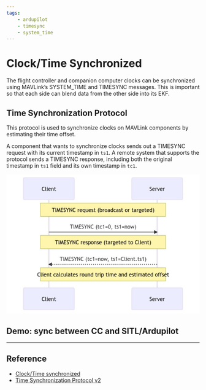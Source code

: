 ```yaml
---
tags:
    - ardupilot
    - timesync
    - system_time
---
```


# Clock/Time Synchronized
The flight controller and companion computer clocks can be synchronized using MAVLink’s SYSTEM_TIME and TIMESYNC messages. This is important so that each side can blend data from the other side into its EKF.

## Time Synchronization Protocol
This protocol is used to synchronize clocks on MAVLink components by estimating their time offset.

A component that wants to synchronize clocks sends out a TIMESYNC request with its current timestamp in `ts1`. A remote system that supports the protocol sends a TIMESYNC response, including both the original timestamp in `ts1` field and its own timestamp in `tc1`.

![](images/timesync.png)

## Demo: sync between CC and SITL/Ardupilot



---

## Reference
- [Clock/Time synchronized](https://ardupilot.org/dev/docs/ros-timesync.html)
- [Time Synchronization Protocol v2](https://mavlink.io/en/services/timesync.html)